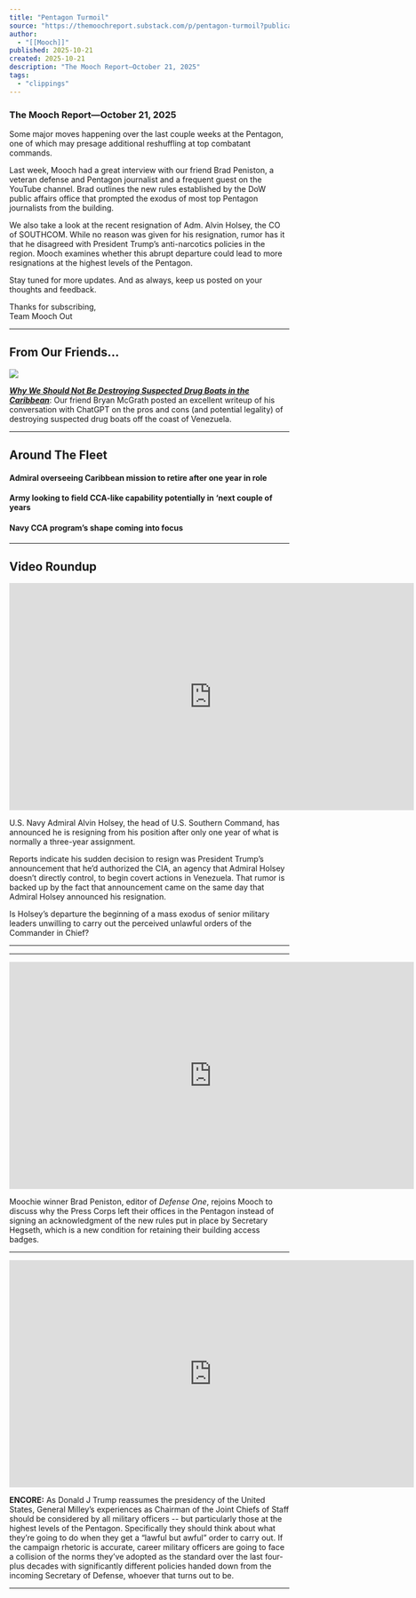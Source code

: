 ```yaml
---
title: "Pentagon Turmoil"
source: "https://themoochreport.substack.com/p/pentagon-turmoil?publication_id=1331716&post_id=176694205&isFreemail=true&r=7br8e&triedRedirect=true"
author:
  - "[[Mooch]]"
published: 2025-10-21
created: 2025-10-21
description: "The Mooch Report—October 21, 2025"
tags:
  - "clippings"
---
```

### The Mooch Report—October 21, 2025

Some major moves happening over the last couple weeks at the Pentagon, one of which may presage additional reshuffling at top combatant commands.

Last week, Mooch had a great interview with our friend Brad Peniston, a veteran defense and Pentagon journalist and a frequent guest on the YouTube channel. Brad outlines the new rules established by the DoW public affairs office that prompted the exodus of most top Pentagon journalists from the building.

We also take a look at the recent resignation of Adm. Alvin Holsey, the CO of SOUTHCOM. While no reason was given for his resignation, rumor has it that he disagreed with President Trump’s anti-narcotics policies in the region. Mooch examines whether this abrupt departure could lead to more resignations at the highest levels of the Pentagon.

Stay tuned for more updates. And as always, keep us posted on your thoughts and feedback.  
  
Thanks for subscribing,  
Team Mooch Out

---

## From Our Friends…

![](https://substackcdn.com/image/fetch/$s_!fzK9!,w_424,c_limit,f_webp,q_auto:good,fl_progressive:steep/https%3A%2F%2Fsubstack-post-media.s3.amazonaws.com%2Fpublic%2Fimages%2F0551c8cb-d0b4-4677-a7f5-0acf8a49c674_690x388.heic)

***[Why We Should Not Be Destroying Suspected Drug Boats in the Caribbean](https://conservativewahoo.substack.com/p/why-we-should-not-be-destroying-suspected)***: Our friend Bryan McGrath posted an excellent writeup of his conversation with ChatGPT on the pros and cons (and potential legality) of destroying suspected drug boats off the coast of Venezuela.

---

## Around The Fleet

#### Admiral overseeing Caribbean mission to retire after one year in role

#### Army looking to field CCA-like capability potentially in ‘next couple of years

#### Navy CCA program’s shape coming into focus

---

## Video Roundup

<iframe src="https://www.youtube-nocookie.com/embed/HjtgDKmPvoU?rel=0&amp;autoplay=0&amp;showinfo=0&amp;enablejsapi=0" frameborder="0" allow="autoplay; fullscreen" allowfullscreen="true" width="728" height="409"></iframe>

U.S. Navy Admiral Alvin Holsey, the head of U.S. Southern Command, has announced he is resigning from his position after only one year of what is normally a three-year assignment.

Reports indicate his sudden decision to resign was President Trump’s announcement that he’d authorized the CIA, an agency that Admiral Holsey doesn’t directly control, to begin covert actions in Venezuela. That rumor is backed up by the fact that announcement came on the same day that Admiral Holsey announced his resignation.

Is Holsey’s departure the beginning of a mass exodus of senior military leaders unwilling to carry out the perceived unlawful orders of the Commander in Chief?

---

---

<iframe src="https://www.youtube-nocookie.com/embed/wqQ4ASoaMS4?rel=0&amp;autoplay=0&amp;showinfo=0&amp;enablejsapi=0" frameborder="0" allow="autoplay; fullscreen" allowfullscreen="true" width="728" height="409"></iframe>

Moochie winner Brad Peniston, editor of *Defense One*, rejoins Mooch to discuss why the Press Corps left their offices in the Pentagon instead of signing an acknowledgment of the new rules put in place by Secretary Hegseth, which is a new condition for retaining their building access badges.

---

<iframe src="https://www.youtube-nocookie.com/embed/IEZ3JSOvY2s?rel=0&amp;autoplay=0&amp;showinfo=0&amp;enablejsapi=0" frameborder="0" allow="autoplay; fullscreen" allowfullscreen="true" width="728" height="409"></iframe>

**ENCORE:** As Donald J Trump reassumes the presidency of the United States, General Milley’s experiences as Chairman of the Joint Chiefs of Staff should be considered by all military officers -- but particularly those at the highest levels of the Pentagon. Specifically they should think about what they’re going to do when they get a “lawful but awful” order to carry out. If the campaign rhetoric is accurate, career military officers are going to face a collision of the norms they’ve adopted as the standard over the last four-plus decades with significantly different policies handed down from the incoming Secretary of Defense, whoever that turns out to be.

---